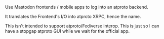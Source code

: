 Use Mastodon frontends / mobile apps to log into an atproto backend.

It translates the Frontend's I/O into atproto XRPC, hence the name.

This isn't intended to support atproto/Fediverse interop. This is just so I can have a stopgap atproto GUI while we wait for the official app.
